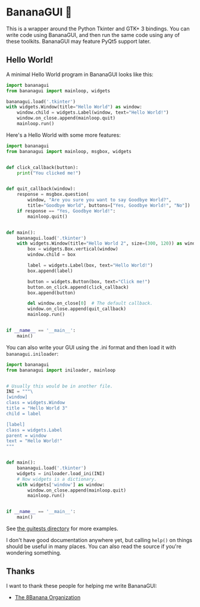 # BananaGUI :banana:

This is a wrapper around the Python Tkinter and GTK+ 3 bindings. You can
write code using BananaGUI, and then run the same code using any of
these toolkits. BananaGUI may feature PyQt5 support later.

## Hello World!

A minimal Hello World program in BananaGUI looks like this:

```py
import bananagui
from bananagui import mainloop, widgets

bananagui.load('.tkinter')
with widgets.Window(title="Hello World") as window:
    window.child = widgets.Label(window, text="Hello World!")
    window.on_close.append(mainloop.quit)
    mainloop.run()
```

Here's a Hello World with some more features:

```py
import bananagui
from bananagui import mainloop, msgbox, widgets


def click_callback(button):
    print("You clicked me!")


def quit_callback(window):
    response = msgbox.question(
        window, "Are you sure you want to say Goodbye World?",
        title="Goodbye World", buttons=["Yes, Goodbye World!", "No"])
    if response == "Yes, Goodbye World!":
        mainloop.quit()


def main():
    bananagui.load('.tkinter')
    with widgets.Window(title="Hello World 2", size=(300, 120)) as window:
        box = widgets.Box.vertical(window)
        window.child = box

        label = widgets.Label(box, text="Hello World!")
        box.append(label)

        button = widgets.Button(box, text="Click me!")
        button.on_click.append(click_callback)
        box.append(button)

        del window.on_close[0]  # The default callback.
        window.on_close.append(quit_callback)
        mainloop.run()


if __name__ == '__main__':
    main()
```

You can also write your GUI using the .ini format and then load it with
`bananagui.iniloader`:

```py
import bananagui
from bananagui import iniloader, mainloop


# Usually this would be in another file.
INI = """\
[window]
class = widgets.Window
title = "Hello World 3"
child = label

[label]
class = widgets.Label
parent = window
text = "Hello World!"
"""


def main():
    bananagui.load('.tkinter')
    widgets = iniloader.load_ini(INI)
    # Now widgets is a dictionary.
    with widgets['window'] as window:
        window.on_close.append(mainloop.quit)
        mainloop.run()


if __name__ == '__main__':
    main()
```

See [the guitests directory](guitests) for more examples.

I don't have good documentation anywhere yet, but calling `help()` on
things should be useful in many places. You can also read the source if
you're wondering something.

## Thanks

I want to thank these people for helping me write BananaGUI:

- [The 8Banana Organization](https://github.com/8Banana)
